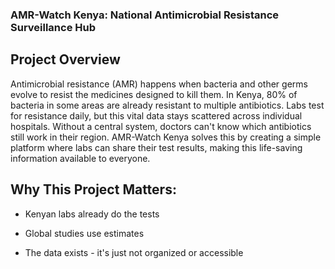 ###  AMR-Watch Kenya: National Antimicrobial Resistance Surveillance Hub

## Project Overview

Antimicrobial resistance (AMR) happens when bacteria and other germs evolve to resist the medicines designed to kill them. In Kenya, 80% of bacteria in some areas are already resistant to multiple antibiotics. Labs test for resistance daily, but this vital data stays scattered across individual hospitals. Without a central system, doctors can't know which antibiotics still work in their region.
AMR-Watch Kenya solves this by creating a simple platform where labs can share their test results, making this life-saving information available to everyone.

## Why This Project Matters:

* Kenyan labs already do the tests 

* Global studies use estimates

* The data exists - it's just not organized or accessible
